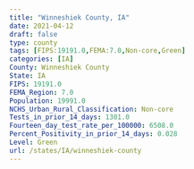 ```yaml
---
title: "Winneshiek County, IA"
date: 2021-04-12
draft: false
type: county
tags: [FIPS:19191.0,FEMA:7.0,Non-core,Green]
categories: [IA]
County: Winneshiek County
State: IA
FIPS: 19191.0
FEMA_Region: 7.0
Population: 19991.0
NCHS_Urban_Rural_Classification: Non-core
Tests_in_prior_14_days: 1301.0
Fourteen_day_test_rate_per_100000: 6508.0
Percent_Positivity_in_prior_14_days: 0.028
Level: Green
url: /states/IA/winneshiek-county
---
```



